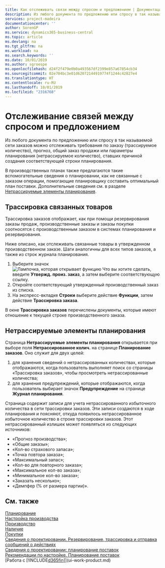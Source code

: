 ```yaml
---
title: Как отслеживать связи между спросом и предложением | Документация Майкрософт
description: Из любого документа по предложению или спросу в так называемой сети заказов можно отслеживать требования по заказу (трассируемое количество), прогноз, общий заказ продажи или параметры планирования (нетрассируемое количество), ставших причиной создания соответствующей строки планирования.
services: project-madeira
documentationcenter: ''
author: SorenGP
ms.service: dynamics365-business-central
ms.topic: article
ms.devlang: na
ms.tgt_pltfrm: na
ms.workload: na
ms.search.keywords: ''
ms.date: 10/01/2019
ms.author: sgroespe
ms.openlocfilehash: d24f2f479e0b0a493567df2399e857a67854cb34
ms.sourcegitcommit: 02e704bc3e01d62072144919774f1244c42827e4
ms.translationtype: HT
ms.contentlocale: ru-RU
ms.lasthandoff: 10/01/2019
ms.locfileid: "2316768"
---
```

# <a name="track-relations-between-demand-and-supply"></a>Отслеживание связей между спросом и предложением
Из любого документа по предложению или спросу в так называемой сети заказов можно отслеживать требования по заказу (трассируемое количество), прогноз, общий заказ продажи или параметры планирования (нетрассируемое количество), ставших причиной создания соответствующей строки планирования.

В производственных планах также предлагаются такие вспомогательные сведения о планировании, как не связанные с заказом операции, помогающие планировщику составить оптимальный план поставки. Дополнительные сведения см. в разделе [Нетрассируемые элементы планирования](production-how-track-demand-supply.md#untracked-planning-elements).

## <a name="to-track-linked-items"></a>Трассировка связанных товаров
Трассировка заказов отображает, как при помощи резервирования заказы продаж, производственные заказы и заказы покупки соотносятся с производственным заказом в системах планирования и резервирования.

Ниже описано, как отслеживать связанные товары в утвержденном производственном заказе. Шаги аналогичны для всех типов заказов, а также из строк журнала планирования.

1. Выберите значок ![Лампочка, которая открывает функцию Что вы хотите сделать](media/ui-search/search_small.png "Что вы хотите сделать"), введите **Утвержд. произ. заказ**, а затем выберите соответствующую ссылку.
2. Откройте соответствующий утвержденный производственный заказ из списка.
3. На экспресс-вкладке **Строки** выберите действие **Функции**, затем действие **Трассировка заказа**.

В окне **Трассировка заказов** перечислены документы, которые имеют отношение к текущей строке производственного заказа.

## <a name="untracked-planning-elements"></a>Нетрассируемые элементы планирования
Страница **Нетрассируемые элементы планирования** открывается при выборе поля **Нетрассированное колич.** на странице **Планирование заказов**. Оно служит для двух целей:

1. для хранения сведений о нетрассированных количествах, которые отображаются, когда пользователь выполняет поиск со страницы «Трассировка заказов», чтобы просмотреть нетрассированные количества;
2. для хранения предупреждений, которые отображаются, когда пользователь выбирает значок **Предупреждение** на странице **Журнал планирования**.

Страница содержит записи для учета нетрассированного избыточного количества в сети трассировки заказов. Эти записи создаются в ходе планирования и поясняют, откуда появилось нетрассированное избыточное количество в строке трассировки заказов. Этот нетрассированный излишек может появляться из следующих источников:

- «Прогноз производства»;
- «Общие заказы»;
- «Кол-во страхового запаса»;
- «Точка повтора заказа»;
- «Максимальный запас»;
- «Кол-во для повторного заказа»;
- «Максимальное кол-во заказа»;
- «Минимальное кол-во заказа»;
- «Заказать несколько»;
- «Демпфер (% от размера партии)».

## <a name="see-also"></a>См. также  
[Планирование](production-planning.md)   
[Настройка производства](production-configure-production-processes.md)  
[Производство](production-manage-manufacturing.md)    
[Наличие](inventory-manage-inventory.md)  
[Покупки](purchasing-manage-purchasing.md)  
[Сведения о проектировании. Резервирование, трассировка и отправка сообщений о действиях](design-details-reservation-order-tracking-and-action-messaging.md)  
[Сведения о проектировании: планирование поставок](design-details-supply-planning.md)   
[Рекомендации по настройке. Планирование поставок](setup-best-practices-supply-planning.md)  
[Работа с [!INCLUDE[d365fin](includes/d365fin_md.md)]](ui-work-product.md)
